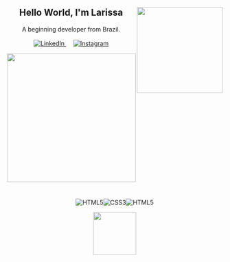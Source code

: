 <link rel="preconnect" href="https://fonts.googleapis.com">
<link rel="preconnect" href="https://fonts.gstatic.com" crossorigin>
<link href="https://fonts.googleapis.com/css2?family=Source+Code+Pro:wght@600&display=swap" rel="stylesheet"> 

<h2 align = "center"><img src= "https://i.pinimg.com/originals/5b/79/61/5b79617e87149ba691fed680cde2e5d3.gif" width = 200px align = "right"/>Hello World, I'm Larissa</h1>
<p align = center> A beginning developer from Brazil. </p>
<p align = center>    
    <a href=https://www.linkedin.com/in/larissa-fernandes->
      <img src="https://img.shields.io/badge/LinkedIn-fabd2f?style=for-the-badge&logo=linkedin&logoColor=0d1117" alt="LinkedIn"/>
  </a>ㅤ
    <a href=https://instagram.com/nee.bovary>
      <img src="https://img.shields.io/badge/Instagram-fabd2f?style=for-the-badge&logo=instagram&logoColor=0d1117" alt="Instagram"/>
  </a>
</p>
<p align="center">
    <a href='https://github.com/anuraghazra/github-readme-stats'><img src="https://github-readme-stats.vercel.app/api/top-langs/?username=Larissa-Fernandes&layout=compact&theme=gruvbox" style="max-width:100%;" width="300"></a>
</p>

<h1> </h1>

<p align="center">
    <img src="https://img.shields.io/badge/HTML5-739866?style=for-the-badge&logo=html5&logoColor=white" alt="HTML5"/><img src="https://img.shields.io/badge/CSS3-739866?&style=for-the-badge&logo=css3&logoColor=white" alt="CSS3"/><img src="https://img.shields.io/badge/JavaScript-739866?&style=for-the-badge&logo=JavaScript&logoColor=white" alt="HTML5"/>
</p>
<p align = "center"><img src="https://i.pinimg.com/originals/fb/60/3e/fb603e7db49ac9b0ce7f055d657ca288.gif" height = 100px/></p>
